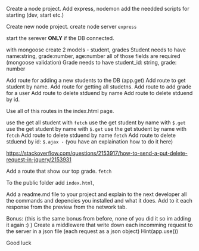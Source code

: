 Create a node project.
Add express, nodemon add the needded scripts for starting (dev, start etc.)

Create new node project.
create node server `express`

start the serever **ONLY** if the DB connected.

with mongoose create 2 models - student, grades
Student needs to have name:string, grade:number, age:number 
all of those fields are required (mongoose validation)
Grade needs to have student_id: string, grade: number

Add route for adding a new students to the DB (app.get)
Add route to get student by name.
Add route for getting all studetns.
Add route to add grade for a user 
Add route to delete stduend by name
Add route to delete stduend by id.

Use all of this routes in the index.html page.

use the get all student with `fetch`
use the get student by name with `$.get`
use the get student by name with `$.get`
use the get student by name with `fetch`
Add route to delete stduend by name `fetch`
Add route to delete stduend by id: `$.ajax -` (you have an explaination how to do it here)

https://stackoverflow.com/questions/2153917/how-to-send-a-put-delete-request-in-jquery/2153931

Add a route that show our top grade. `fetch`

To the public folder add `index.html`,

Add a readme.md file to your project and explain to the next developer all the commands and depencies you installed and what it does.
Add to it each response from the preview from the network tab.

Bonus: (this is the same bonus from before, none of you did it so im adding it again :) )
Create a middlewere that write down each incomming request to the server in a json file (each request as a json object)
Hint(app.use())

Good luck